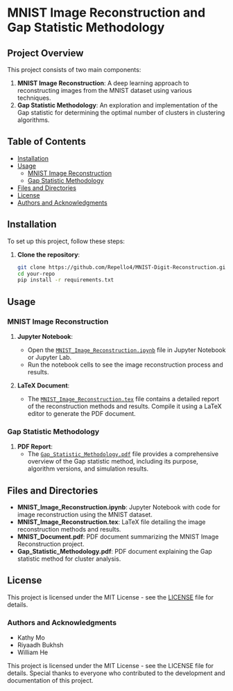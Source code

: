 # MNIST Image Reconstruction and Gap Statistic Methodology

## Project Overview

This project consists of two main components:

1. **MNIST Image Reconstruction**: A deep learning approach to reconstructing images from the MNIST dataset using various techniques.
2. **Gap Statistic Methodology**: An exploration and implementation of the Gap statistic for determining the optimal number of clusters in clustering algorithms.

## Table of Contents

- [Installation](#installation)
- [Usage](#usage)
  - [MNIST Image Reconstruction](#mnist-image-reconstruction)
  - [Gap Statistic Methodology](#gap-statistic-methodology)
- [Files and Directories](#files-and-directories)
- [License](#license)
- [Authors and Acknowledgments](#authors-and-acknowledgments)

## Installation

To set up this project, follow these steps:

1. **Clone the repository**:
   ```bash
   git clone https://github.com/Repello4/MNIST-Digit-Reconstruction.git
   cd your-repo
   pip install -r requirements.txt
   ```
## Usage

### MNIST Image Reconstruction

1. **Jupyter Notebook**:
   - Open the [`MNIST_Image_Reconstruction.ipynb`](MNIST_Image_Reconstruction.ipynb) file in Jupyter Notebook or Jupyter Lab.
   - Run the notebook cells to see the image reconstruction process and results.

2. **LaTeX Document**:
   - The [`MNIST_Image_Reconstruction.tex`](MNIST_Image_Reconstruction.tex) file contains a detailed report of the reconstruction methods and results. Compile it using a LaTeX editor to generate the PDF document.

### Gap Statistic Methodology

1. **PDF Report**:
   - The [`Gap_Statistic_Methodology.pdf`](Gap_Statistic_Methodology.pdf) file provides a comprehensive overview of the Gap statistic method, including its purpose, algorithm versions, and simulation results.

## Files and Directories

- **MNIST_Image_Reconstruction.ipynb**: Jupyter Notebook with code for image reconstruction using the MNIST dataset.
- **MNIST_Image_Reconstruction.tex**: LaTeX file detailing the image reconstruction methods and results.
- **MNIST_Document.pdf**: PDF document summarizing the MNIST Image Reconstruction project.
- **Gap_Statistic_Methodology.pdf**: PDF document explaining the Gap statistic method for cluster analysis.

## License

This project is licensed under the MIT License - see the [LICENSE](LICENSE) file for details.

### Authors and Acknowledgments
- Kathy Mo
- Riyaadh Bukhsh
- William He
  
This project is licensed under the MIT License - see the LICENSE file for details.
Special thanks to everyone who contributed to the development and documentation of this project.
